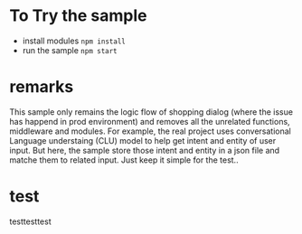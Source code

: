 # To Try the sample 
- install modules 
    `npm install`
- run the sample 
    `npm start`

# remarks 
<p>This sample only remains the logic flow of shopping dialog (where the issue has happend in prod environment) and removes all 
the unrelated functions, middleware and modules. For example, the real project uses conversational Language understaing (CLU) 
model to help get intent and entity of user input. But here, the sample store those intent and entity in a json file and matche 
them to related input. Just keep it simple for the test..
</p>

# test
testtesttest
